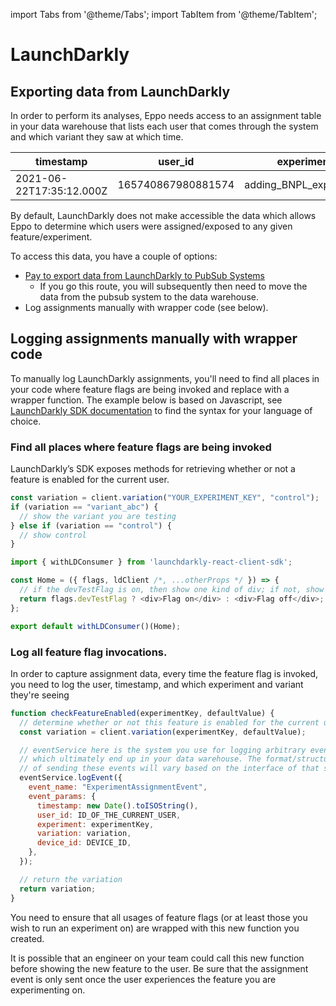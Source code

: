 import Tabs from '@theme/Tabs';
import TabItem from '@theme/TabItem';

# LaunchDarkly

## Exporting data from LaunchDarkly

In order to perform its analyses, Eppo needs access to an assignment table in your data warehouse that lists each user that comes through the system and which variant they saw at which time.

| timestamp | user_id | experiment | variation |
| --------- | ------- | ---------- | --------- |
| 2021-06-22T17:35:12.000Z | 165740867980881574 | adding_BNPL_experiment | affirm |

By default, LaunchDarkly does not make accessible the data which allows Eppo to determine which users were assigned/exposed to any given feature/experiment.

To access this data, you have a couple of options:

- [Pay to export data from LaunchDarkly to PubSub Systems](https://docs.launchdarkly.com/home/getting-started)
  - If you go this route, you will subsequently then need to move the data from the pubsub system to the data warehouse.
- Log assignments manually with wrapper code (see below).


## Logging assignments manually with wrapper code

To manually log LaunchDarkly assignments, you'll need to find all places in your code where feature flags are being invoked and replace with a wrapper function. The example below is based on Javascript, see [LaunchDarkly SDK documentation](https://docs.launchdarkly.com/sdk) to find the syntax for your language of choice.

### Find all places where feature flags are being invoked

LaunchDarkly’s SDK exposes methods for retrieving whether or not a feature is enabled for the current user. 

<Tabs>
<TabItem value="js" label="JavaScript">

```js
const variation = client.variation("YOUR_EXPERIMENT_KEY", "control");
if (variation == "variant_abc") {
  // show the variant you are testing
} else if (variation == "control") {
  // show control
}
```

</TabItem>
<TabItem value="react" label="React">

```js
import { withLDConsumer } from 'launchdarkly-react-client-sdk';

const Home = ({ flags, ldClient /*, ...otherProps */ }) => {
  // if the devTestFlag is on, then show one kind of div; if not, show the other.
  return flags.devTestFlag ? <div>Flag on</div> : <div>Flag off</div>;
};

export default withLDConsumer()(Home);
```

</TabItem>
</Tabs>


### Log all feature flag invocations.

In order to capture assignment data, every time the feature flag is invoked, you need to log the user, timestamp, and which experiment and variant they're seeing

<Tabs>
<TabItem value="js" label="JavaScript">

```js
function checkFeatureEnabled(experimentKey, defaultValue) {
  // determine whether or not this feature is enabled for the current user
  const variation = client.variation(experimentKey, defaultValue);

  // eventService here is the system you use for logging arbitrary events
  // which ultimately end up in your data warehouse. The format/structure
  // of sending these events will vary based on the interface of that system.
  eventService.logEvent({
    event_name: "ExperimentAssignmentEvent",
    event_params: {
      timestamp: new Date().toISOString(),
      user_id: ID_OF_THE_CURRENT_USER,
      experiment: experimentKey,
      variation: variation,
      device_id: DEVICE_ID,
    },
  });

  // return the variation
  return variation;
}
```

</TabItem>
</Tabs>

You need to ensure that all usages of feature flags (or at least those you wish to run an experiment on) are wrapped with this new function you created.

It is possible that an engineer on your team could call this new function before showing the new feature to the user. Be sure that the assignment event is only sent once the user experiences the feature you are experimenting on.
